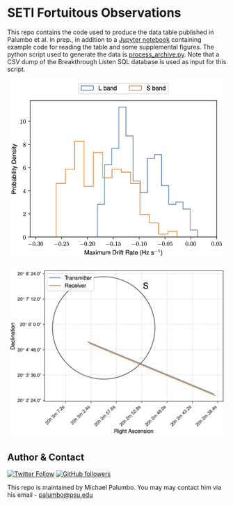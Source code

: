 # SETI Fortuitous Observations

This repo contains the code used to produce the data table published in Palumbo et al. in prep., in addition to a [Jupyter notebook](https://github.com/palumbom/seti-fortuitous-obs/blob/main/parse_observations.ipynb) containing example code for reading the table and some supplemental figures. The python script used to generate the data is [process_archive.py](https://github.com/palumbom/seti-fortuitous-obs/blob/main/process_archive.py). Note that a CSV dump of the Breakthrough Listen SQL database is used as input for this script.

![](https://github.com/palumbom/seti-fortuitous-obs/blob/main/plots/drift_dist.png)

![](https://github.com/palumbom/seti-fortuitous-obs/blob/main/plots/focal_line.png)

## Author & Contact
[![Twitter Follow](https://img.shields.io/twitter/follow/michael_palumbo?style=social)](https://twitter.com/michael_palumbo) [![GitHub followers](https://img.shields.io/github/followers/palumbom?label=Follow&style=social)](https://github.com/palumbom)

This repo is maintained by Michael Palumbo. You may may contact him via his email - [palumbo@psu.edu](mailto:palumbo@psu.edu)
